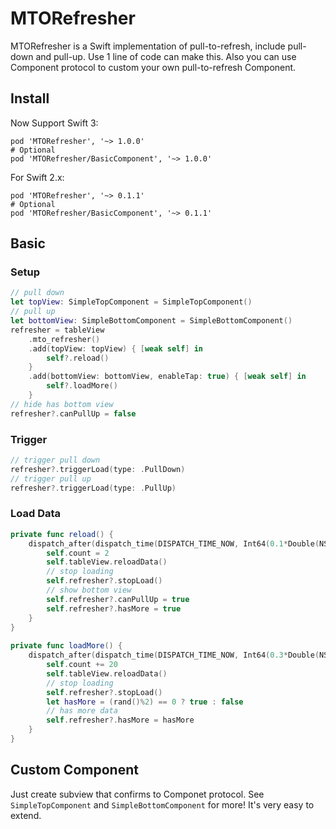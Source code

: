# MTORefresher
MTORefresher is a Swift implementation of pull-to-refresh, include pull-down and pull-up. Use 1 line of code can make this. Also you can use Component protocol to custom your own pull-to-refresh Component.

## Install

Now Support Swift 3:
``` 
pod 'MTORefresher', '~> 1.0.0'
# Optional
pod 'MTORefresher/BasicComponent', '~> 1.0.0'
```

For Swift 2.x:
``` 
pod 'MTORefresher', '~> 0.1.1'
# Optional
pod 'MTORefresher/BasicComponent', '~> 0.1.1' 
```

## Basic
### Setup
```Swift
// pull down
let topView: SimpleTopComponent = SimpleTopComponent()
// pull up
let bottomView: SimpleBottomComponent = SimpleBottomComponent()
refresher = tableView
    .mto_refresher()
    .add(topView: topView) { [weak self] in
        self?.reload()
    }
    .add(bottomView: bottomView, enableTap: true) { [weak self] in
        self?.loadMore()
    }
// hide has bottom view
refresher?.canPullUp = false
```

### Trigger
```Swift
// trigger pull down
refresher?.triggerLoad(type: .PullDown)
// trigger pull up
refresher?.triggerLoad(type: .PullUp)
```

### Load Data
```Swift
private func reload() {
    dispatch_after(dispatch_time(DISPATCH_TIME_NOW, Int64(0.1*Double(NSEC_PER_SEC))), dispatch_get_main_queue()) {
        self.count = 2
        self.tableView.reloadData()
        // stop loading
        self.refresher?.stopLoad()
        // show bottom view
        self.refresher?.canPullUp = true
        self.refresher?.hasMore = true
    }
}
    
private func loadMore() {
    dispatch_after(dispatch_time(DISPATCH_TIME_NOW, Int64(0.3*Double(NSEC_PER_SEC))), dispatch_get_main_queue()) {
        self.count += 20
        self.tableView.reloadData()
        // stop loading
        self.refresher?.stopLoad()
        let hasMore = (rand()%2) == 0 ? true : false
        // has more data
        self.refresher?.hasMore = hasMore
    }
}
```

## Custom Component

Just create subview that confirms to Componet protocol. See `SimpleTopComponent` and `SimpleBottomComponent` for more! It's very easy to extend.